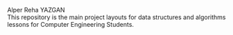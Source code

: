 Alper Reha YAZGAN 
<br>
This repository is the main project layouts for data structures and algorithms lessons for Computer Engineering Students.